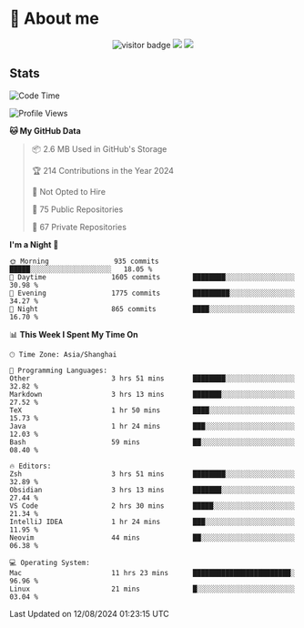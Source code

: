 <!-- ![](https://youpai.roccoshi.top/img/20200804214216.png) -->

# 🧐 About me
 
<p align="center">
<img src="https://visitor-badge.laobi.icu/badge?page_id=Lincest.Lincest&title=hits" alt="visitor badge"/>
<a href="mailto:imroccoshi@gmail.com"><img src="https://img.shields.io/badge/gmail-imroccoshi%40gmail.com-red"></a>
<a href="https://blog.roccoshi.top"><img src="https://img.shields.io/badge/blog-roccoshi-green"></a>
</p>

## Stats

<!--START_SECTION:waka-->
![Code Time](http://img.shields.io/badge/Code%20Time-1%2C464%20hrs%202%20mins-blue)

![Profile Views](http://img.shields.io/badge/Profile%20Views-0-blue)

**🐱 My GitHub Data** 

> 📦 2.6 MB Used in GitHub's Storage 
 > 
> 🏆 214 Contributions in the Year 2024
 > 
> 🚫 Not Opted to Hire
 > 
> 📜 75 Public Repositories 
 > 
> 🔑 67 Private Repositories 
 > 
**I'm a Night 🦉** 

```text
🌞 Morning                935 commits         █████░░░░░░░░░░░░░░░░░░░░   18.05 % 
🌆 Daytime                1605 commits        ████████░░░░░░░░░░░░░░░░░   30.98 % 
🌃 Evening                1775 commits        █████████░░░░░░░░░░░░░░░░   34.27 % 
🌙 Night                  865 commits         ████░░░░░░░░░░░░░░░░░░░░░   16.70 % 
```


📊 **This Week I Spent My Time On** 

```text
🕑︎ Time Zone: Asia/Shanghai

💬 Programming Languages: 
Other                    3 hrs 51 mins       ████████░░░░░░░░░░░░░░░░░   32.82 % 
Markdown                 3 hrs 13 mins       ███████░░░░░░░░░░░░░░░░░░   27.52 % 
TeX                      1 hr 50 mins        ████░░░░░░░░░░░░░░░░░░░░░   15.73 % 
Java                     1 hr 24 mins        ███░░░░░░░░░░░░░░░░░░░░░░   12.03 % 
Bash                     59 mins             ██░░░░░░░░░░░░░░░░░░░░░░░   08.40 % 

🔥 Editors: 
Zsh                      3 hrs 51 mins       ████████░░░░░░░░░░░░░░░░░   32.89 % 
Obsidian                 3 hrs 13 mins       ███████░░░░░░░░░░░░░░░░░░   27.44 % 
VS Code                  2 hrs 30 mins       █████░░░░░░░░░░░░░░░░░░░░   21.34 % 
IntelliJ IDEA            1 hr 24 mins        ███░░░░░░░░░░░░░░░░░░░░░░   11.95 % 
Neovim                   44 mins             ██░░░░░░░░░░░░░░░░░░░░░░░   06.38 % 

💻 Operating System: 
Mac                      11 hrs 23 mins      ████████████████████████░   96.96 % 
Linux                    21 mins             █░░░░░░░░░░░░░░░░░░░░░░░░   03.04 % 
```


 Last Updated on 12/08/2024 01:23:15 UTC
<!--END_SECTION:waka-->


